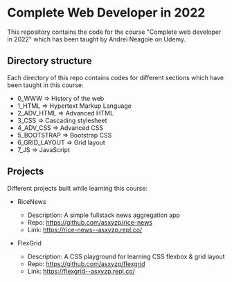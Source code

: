 # Complete Web Developer in 2022

This repository contains the code for the course "Complete web developer in 2022" which has been taught by Andrei Neagoie on Udemy.

## Directory structure

Each directory of this repo contains codes for different sections which have been taught in this course:

- 0_WWW => History of the web
- 1_HTML => Hypertext Markup Language
- 2_ADV_HTML => Advanced HTML
- 3_CSS => Cascading stylesheet
- 4_ADV_CSS => Advanced CSS
- 5_BOOTSTRAP => Bootstrap CSS
- 6_GRID_LAYOUT => Grid layout
- 7_JS => JavaScript

## Projects

Different projects built while learning this course:

- RiceNews
    - Description: A simple fullstack news aggregation app
    - Repo: https://github.com/asxyzp/rice-news
    - Link: https://rice-news--asxyzp.repl.co/

- FlexGrid
    - Description: A CSS playground for learning CSS flexbox & grid layout
    - Repo: https://github.com/asxyzp/flexgrid
    - Link: https://flexgrid--asxyzp.repl.co/